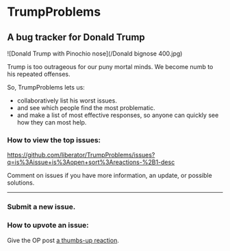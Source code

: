 # TrumpProblems
## A bug tracker for Donald Trump

![Donald Trump with Pinochio nose](/Donald bignose 400.jpg)

Trump is too outrageous for our puny mortal minds. We become numb to his repeated offenses.

So, TrumpProblems lets us:
- collaboratively list his worst issues. 
- and see which people find the most problematic.
- and make a list of most effective responses, so anyone can quickly see how they can most help.

### How to view the top issues:
https://github.com/liberator/TrumpProblems/issues?q=is%3Aissue+is%3Aopen+sort%3Areactions-%2B1-desc

Comment on issues if you have more information, an update, or possible solutions.

--------------

### Submit a new issue.

### How to upvote an issue:
Give the OP post [a thumbs-up reaction](https://github.com/blog/2119-add-reactions-to-pull-requests-issues-and-comments).
